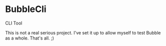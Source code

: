 # BubbleCli

CLI Tool

This is not a real serious project. I've set it up to allow myself to test Bubble as a whole.
That's all. ;)

